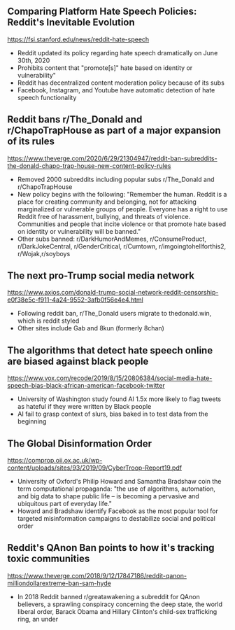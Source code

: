 ## Comparing Platform Hate Speech Policies: Reddit's Inevitable Evolution ##
https://fsi.stanford.edu/news/reddit-hate-speech
 - Reddit updated its policy regarding hate speech dramatically on June 30th, 2020
 - Prohibits content that "promote[s]" hate based on identity or vulnerability"
 - Reddit has decentralized content moderation policy because of its subs
 - Facebook, Instagram, and Youtube have automatic detection of hate speech functionality
 
## Reddit bans r/The_Donald and r/ChapoTrapHouse as part of a major expansion of its rules ##
 https://www.theverge.com/2020/6/29/21304947/reddit-ban-subreddits-the-donald-chapo-trap-house-new-content-policy-rules
 - Removed 2000 subreddits including popular subs r/The_Donald and r/ChapoTrapHouse
 - New policy begins with the following: "Remember the human. Reddit is a place for creating community and belonging, not for attacking marginalized or vulnerable groups of people. Everyone has a right to use Reddit free of harassment, bullying, and threats of violence. Communities and people that incite violence or that promote hate based on identity or vulnerability will be banned."
 - Other subs banned: r/DarkHumorAndMemes, r/ConsumeProduct, r/DarkJokeCentral, r/GenderCritical, r/Cumtown, r/imgoingtohellforthis2, r/Wojak,r/soyboys
 
## The next pro-Trump social media network ##
https://www.axios.com/donald-trump-social-network-reddit-censorship-e0f38e5c-f911-4a24-9552-3afb0f56e4e4.html
- Following reddit ban, r/The_Donald users migrate to thedonald.win, which is reddit styled
- Other sites include Gab and 8kun (formerly 8chan)

## The algorithms that detect hate speech online are biased against black people ##
https://www.vox.com/recode/2019/8/15/20806384/social-media-hate-speech-bias-black-african-american-facebook-twitter
- University of Washington study found AI 1.5x more likely to flag tweets as hateful if they were written by Black people
- AI fail to grasp context of slurs, bias baked in to test data from the beginning

## The Global Disinformation Order ##
https://comprop.oii.ox.ac.uk/wp-content/uploads/sites/93/2019/09/CyberTroop-Report19.pdf
- University of Oxford's Philip Howard and Samantha Bradshaw coin the term computational propaganda: "the use of algorithms, automation, and big data to shape public life – is becoming a pervasive and ubiquitous part of everyday life."
- Howard and Bradshaw identify Facebook as the most popular tool for targeted misinformation campaigns to destabilize social and political order

## Reddit's QAnon Ban points to how it's tracking toxic communities ##
https://www.theverge.com/2018/9/12/17847186/reddit-qanon-milliondollarextreme-ban-sam-hyde
- In 2018 Reddit banned r/greatawakening a subreddit for QAnon believers, a sprawling conspiracy concerning the deep state, the world liberal order, Barack Obama and Hillary Clinton's child-sex trafficking ring, an under